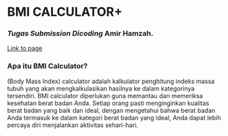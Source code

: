 # BMI CALCULATOR+
### *Tugas Submission Dicoding* Amir Hamzah.

[Link to page](https://amirhamzah-1fz.github.io/bmi-calculator/)<br>

### Apa itu BMI Calculator?
(Body Mass Index) calculator adalah kalkulator penghitung indeks massa tubuh yang akan mengkalkulasikan hasilnya ke dalam kategorinya tersendiri. BMI calculator diperlukan guna memantau dan memeriksa kesehatan berat badan Anda. Setiap orang pasti menginginkan kualitas berat badan yang baik dan ideal, dengan mengetahui bahwa berat badan Anda termasuk ke dalam kategori berat badan yang ideal, Anda dapat lebih percaya diri menjalankan aktivitas sehari-hari.
